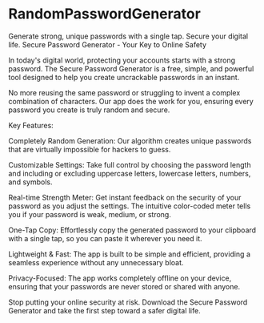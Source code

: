 # RandomPasswordGenerator
Generate strong, unique passwords with a single tap. Secure your digital life.
Secure Password Generator - Your Key to Online Safety

In today's digital world, protecting your accounts starts with a strong password. The Secure Password Generator is a free, simple, and powerful tool designed to help you create uncrackable passwords in an instant.

No more reusing the same password or struggling to invent a complex combination of characters. Our app does the work for you, ensuring every password you create is truly random and secure.

Key Features:

Completely Random Generation: Our algorithm creates unique passwords that are virtually impossible for hackers to guess.

Customizable Settings: Take full control by choosing the password length and including or excluding uppercase letters, lowercase letters, numbers, and symbols.

Real-time Strength Meter: Get instant feedback on the security of your password as you adjust the settings. The intuitive color-coded meter tells you if your password is weak, medium, or strong.

One-Tap Copy: Effortlessly copy the generated password to your clipboard with a single tap, so you can paste it wherever you need it.

Lightweight & Fast: The app is built to be simple and efficient, providing a seamless experience without any unnecessary bloat.

Privacy-Focused: The app works completely offline on your device, ensuring that your passwords are never stored or shared with anyone.

Stop putting your online security at risk. Download the Secure Password Generator and take the first step toward a safer digital life.
